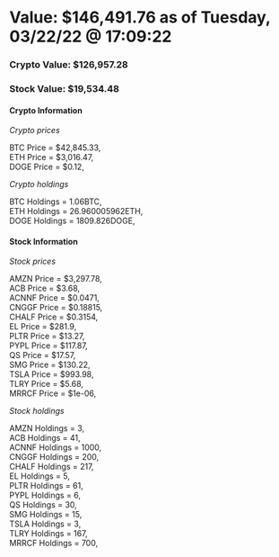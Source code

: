 # Value: $146,491.76 as of Tuesday, 03/22/22 @ 17:09:22 

### Crypto Value: $126,957.28

### Stock Value: $19,534.48

#### Crypto Information 
*Crypto prices* 

BTC Price = $42,845.33,  
ETH Price = $3,016.47,  
DOGE Price = $0.12,  


*Crypto holdings* 

BTC Holdings = 1.06BTC,  
ETH Holdings = 26.960005962ETH,  
DOGE Holdings = 1809.826DOGE,  


#### Stock Information 

*Stock prices* 

AMZN Price = $3,297.78,  
ACB Price = $3.68,  
ACNNF Price = $0.0471,  
CNGGF Price = $0.18815,  
CHALF Price = $0.3154,  
EL Price = $281.9,  
PLTR Price = $13.27,  
PYPL Price = $117.87,  
QS Price = $17.57,  
SMG Price = $130.22,  
TSLA Price = $993.98,  
TLRY Price = $5.68,  
MRRCF Price = $1e-06,  


*Stock holdings* 

AMZN Holdings = 3,  
ACB Holdings = 41,  
ACNNF Holdings = 1000,  
CNGGF Holdings = 200,  
CHALF Holdings = 217,  
EL Holdings = 5,  
PLTR Holdings = 61,  
PYPL Holdings = 6,  
QS Holdings = 30,  
SMG Holdings = 15,  
TSLA Holdings = 3,  
TLRY Holdings = 167,  
MRRCF Holdings = 700,  


